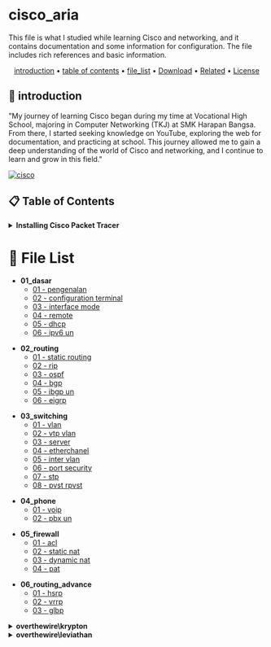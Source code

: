 # cisco_aria

This file is what I studied while learning Cisco and networking, and it contains documentation and some information for configuration. The file includes rich references and basic information.

<p align="center">
  <a href="#introduction">introduction</a> •
  <a href="#table-of-contents">table of contents</a> •
  <a href="#file-list">file_list</a> •
  <a href="#download">Download</a> •
  <a href="#related">Related</a> •
  <a href="#license">License</a>
</p>

<p id="introduction"></p>

## 🚀 introduction
"My journey of learning Cisco began during my time at Vocational High School, majoring in Computer Networking (TKJ) at SMK Harapan Bangsa. From there, I started seeking knowledge on YouTube, exploring the web for documentation, and practicing at school. This journey allowed me to gain a deep understanding of the world of Cisco and networking, and I continue to learn and grow in this field."

<p align="left"> <a href="#">
  <img alt="cisco" src="https://img.shields.io/badge/-Cisco-1BA0D7?style=flat-square&logo=cisco&logoColor=white" />
  </a>
</p>

<p id="table-of-contents"></p>

## 📋 Table of Contents
<details>
  <summary><b>Installing Cisco Packet Tracer</b></summary>

  <ol>
    <li>Go to the <a href="https://www.netacad.com/" target="_blank">Cisco Networking Academy</a> website, log in or create an account, and navigate to the Cisco Packet Tracer download page. Download the appropriate version for your operating system (Linux, Windows, or macOS).</li>
    <li>Double-click the downloaded installer file, follow the installation wizard, accept the license agreement, and specify the installation location. Click "Install" to begin the process.</li>
    <li>Launch Cisco Packet Tracer from your applications menu.</li>
  </ol>
</details>

<p id="file-list"></p>

# 📄 File List
<ul><li><b>01_dasar</b>
<ul>
   <li><a href='cisco_docs/01_dasar/01 - pengenalan.html'>01 - pengenalan</a></li>
   <li><a href='cisco_docs/01_dasar/02 - configuration terminal.html'>02 - configuration terminal</a></li>
   <li><a href='cisco_docs/01_dasar/03 - interface mode.html'>03 - interface mode</a></li>
   <li><a href='cisco_docs/01_dasar/04 - remote.html'>04 - remote</a></li>
   <li><a href='cisco_docs/01_dasar/05 - dhcp.html'>05 - dhcp</a></li>
   <li><a href='cisco_docs/01_dasar/06 - ipv6 un.html'>06 - ipv6 un</a></li>
</ul></li></ul>
<ul><li><b>02_routing</b>
<ul>
   <li><a href='cisco_docs/02_routing/01 - static routing.html'>01 - static routing</a></li>
   <li><a href='cisco_docs/02_routing/02 - rip.html'>02 - rip</a></li>
   <li><a href='cisco_docs/02_routing/03 - ospf.html'>03 - ospf</a></li>
   <li><a href='cisco_docs/02_routing/04 - bgp.html'>04 - bgp</a></li>
   <li><a href='cisco_docs/02_routing/05 - ibgp un.html'>05 - ibgp un</a></li>
   <li><a href='cisco_docs/02_routing/06 - eigrp.html'>06 - eigrp</a></li>
</ul></li></ul>
<ul><li><b>03_switching</b>
<ul>
   <li><a href='cisco_docs/03_switching/01 - vlan.html'>01 - vlan</a></li>
   <li><a href='cisco_docs/03_switching/02 - vtp vlan.html'>02 - vtp vlan</a></li>
   <li><a href='cisco_docs/03_switching/03 - server.html'>03 - server</a></li>
   <li><a href='cisco_docs/03_switching/04 - etherchanel.html'>04 - etherchanel</a></li>
   <li><a href='cisco_docs/03_switching/05 - inter vlan.html'>05 - inter vlan</a></li>
   <li><a href='cisco_docs/03_switching/06 - port security.html'>06 - port security</a></li>
   <li><a href='cisco_docs/03_switching/07 - stp.html'>07 - stp</a></li>
   <li><a href='cisco_docs/03_switching/08 - pvst rpvst.html'>08 - pvst rpvst</a></li>
</ul></li></ul>
<ul><li><b>04_phone</b>
<ul>
   <li><a href='cisco_docs/04_phone/01 - voip.html'>01 - voip</a></li>
   <li><a href='cisco_docs/04_phone/02 - pbx un.html'>02 - pbx un</a></li>
</ul></li></ul>
<ul><li><b>05_firewall</b>
<ul>
   <li><a href='cisco_docs/05_firewall/01 - acl.html'>01 - acl</a></li>
   <li><a href='cisco_docs/05_firewall/02 - static nat.html'>02 - static nat</a></li>
   <li><a href='cisco_docs/05_firewall/03 - dynamic nat.html'>03 - dynamic nat</a></li>
   <li><a href='cisco_docs/05_firewall/04 - pat.html'>04 - pat</a></li>
</ul></li></ul>
<ul><li><b>06_routing_advance</b>
<ul>
   <li><a href='cisco_docs/06_routing_advance/01 - hsrp.html'>01 - hsrp</a></li>
   <li><a href='cisco_docs/06_routing_advance/02 - vrrp.html'>02 - vrrp</a></li>
   <li><a href='cisco_docs/06_routing_advance/03 - glbp.html'>03 - glbp</a></li>
</ul></li></ul>
<p id="download"></p>

<details>
<summary><b>overthewire\krypton</b></summary>
<ul>
 <li><a href='overthewire/krypton/level 01.html'>level 01</a></li>
 <li><a href='overthewire/krypton/level 02.html'>level 02</a></li>
 <li><a href='overthewire/krypton/level 03.html'>level 03</a></li>
 <li><a href='overthewire/krypton/level 04 un.html'>level 04 un</a></li>
 <li><a href='overthewire/krypton/level 05 un.html'>level 05 un</a></li>
</ul>

</details>

<details>
<summary><b>overthewire\leviathan</b></summary>
<ul>
 <li><a href='overthewire/leviathan/level 01.html'>level 01</a></li>
 <li><a href='overthewire/leviathan/level 02 un.html'>level 02 un</a></li>
</ul>

## 🔨 download

1. Open a terminal or command prompt on your computer.
2. Navigate to the directory where you want to save this project.
3. Use the following command to download the project from the GitHub repository:
```sh
git clone https://github.com/ariafatah0711/cisco_aria.git
```

<p id="related"></p>

## 📈 related

<p id="license"></p>

## ©️ license
<a href="https://github.com/ariafatah0711" alt="CREATED"><img src="https://img.shields.io/static/v1?style=for-the-badge&label=CREATED%20BY&message=ariafatah0711&color=000000"></a>
<a href="https://github.com/ariafatah0711/ariafatah0711/blob/main/LICENSE" alt="LICENSE"><img src="https://img.shields.io/static/v1?style=for-the-badge&label=LICENSE&message=MIT&color=000000"></a>
